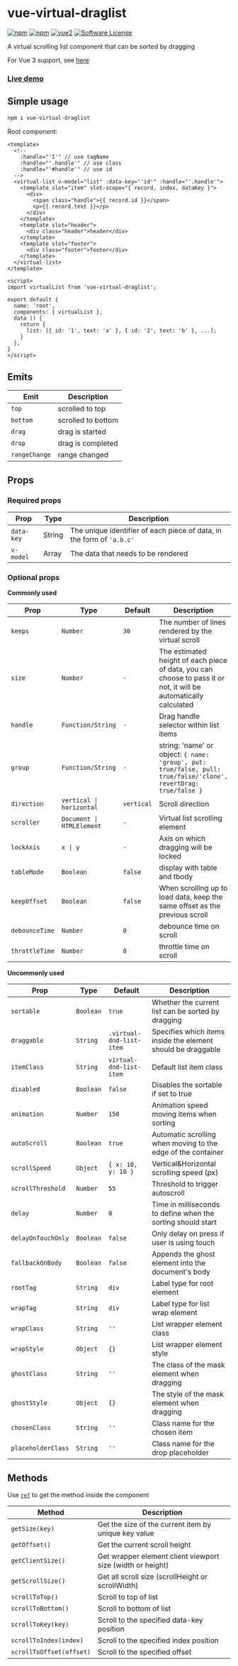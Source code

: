 # vue-virtual-draglist

[![npm](https://img.shields.io/npm/v/vue-virtual-draglist.svg)](https://www.npmjs.com/package/vue-virtual-draglist) [![npm](https://img.shields.io/npm/dm/vue-virtual-draglist.svg)](https://www.npmjs.com/package/vue-virtual-draglist) [![vue2](https://img.shields.io/badge/vue-2.x-brightgreen.svg)](https://vuejs.org/) [![Software License](https://img.shields.io/badge/license-MIT-brightgreen.svg)](LICENSE)

A virtual scrolling list component that can be sorted by dragging

For Vue 3 support, see [here](https://github.com/mfuu/vue3-virtual-drag-list)

### [Live demo](https://mfuu.github.io/vue-virtual-drag-list/)

## Simple usage

```bash
npm i vue-virtual-draglist
```

Root component:

```vue
<template>
  <!--
    :handle="'I'" // use tagName 
    :handle="'.handle'" // use class
    :handle="'#handle'" // use id
  -->
  <virtual-list v-model="list" :data-key="'id'" :handle="'.handle'">
    <template slot="item" slot-scope="{ record, index, dataKey }">
      <div>
        <span class="handle">{{ record.id }}</span>
        <p>{{ record.text }}</p>
      </div>
    </template>
    <template slot="header">
      <div class="header">header</div>
    </template>
    <template slot="footer">
      <div class="footer">footer</div>
    </template>
  </virtual-list>
</template>

<script>
import virtualList from 'vue-virtual-draglist';

export default {
  name: 'root',
  components: { virtualList },
  data () {
    return {
      list: [{ id: '1', text: 'a' }, { id: '2', text: 'b' }, ...];
    }
  },
}
</script>
```

## Emits

| **Emit**      | **Description**    |
| ------------- | ------------------ |
| `top`         | scrolled to top    |
| `bottom`      | scrolled to bottom |
| `drag`        | drag is started    |
| `drop`        | drag is completed  |
| `rangeChange` | range changed      |

## Props

### Required props

| **Prop**   | **Type** | **Description**                                                       |
| ---------- | -------- | --------------------------------------------------------------------- |
| `data-key` | String   | The unique identifier of each piece of data, in the form of `'a.b.c'` |
| `v-model`  | Array    | The data that needs to be rendered                                    |

### Optional props

**Commonly used**

| **Prop**       | **Type**                  | **Default** | **Description**                                                                                                   |
| -------------- | ------------------------- | ----------- | ----------------------------------------------------------------------------------------------------------------- |
| `keeps`        | `Number`                  | `30`        | The number of lines rendered by the virtual scroll                                                                |
| `size`         | `Number`                  | `-`         | The estimated height of each piece of data, you can choose to pass it or not, it will be automatically calculated |
| `handle`       | `Function/String`         | `-`         | Drag handle selector within list items                                                                            |
| `group`        | `Function/String`         | `-`         | string: 'name' or object: `{ name: 'group', put: true/false, pull: true/false/'clone', revertDrag: true/false }`  |
| `direction`    | `vertical \| horizontal`  | `vertical`  | Scroll direction                                                                                                  |
| `scroller`     | `Document \| HTMLElement` | `-`         | Virtual list scrolling element                                                                                    |
| `lockAxis`     | `x \| y`                  | `-`         | Axis on which dragging will be locked                                                                             |
| `tableMode`    | `Boolean`                 | `false`     | display with table and tbody                                                                                      |
| `keepOffset`   | `Boolean`                 | `false`     | When scrolling up to load data, keep the same offset as the previous scroll                                       |
| `debounceTime` | `Number`                  | `0`         | debounce time on scroll                                                                                           |
| `throttleTime` | `Number`                  | `0`         | throttle time on scroll                                                                                           |

**Uncommonly used**

| **Prop**           | **Type**  | **Default**              | **Description**                                              |
| ------------------ | --------- | ------------------------ | ------------------------------------------------------------ |
| `sortable`         | `Boolean` | `true`                   | Whether the current list can be sorted by dragging           |
| `draggable`        | `String`  | `.virtual-dnd-list-item` | Specifies which items inside the element should be draggable |
| `itemClass`        | `String`  | `virtual-dnd-list-item`  | Default list item class                                      |
| `disabled`         | `Boolean` | `false`                  | Disables the sortable if set to true                         |
| `animation`        | `Number`  | `150`                    | Animation speed moving items when sorting                    |
| `autoScroll`       | `Boolean` | `true`                   | Automatic scrolling when moving to the edge of the container |
| `scrollSpeed`      | `Object`  | `{ x: 10, y: 10 }`       | Vertical&Horizontal scrolling speed (px)                     |
| `scrollThreshold`  | `Number`  | `55`                     | Threshold to trigger autoscroll                              |
| `delay`            | `Number`  | `0`                      | Time in milliseconds to define when the sorting should start |
| `delayOnTouchOnly` | `Boolean` | `false`                  | Only delay on press if user is using touch                   |
| `fallbackOnBody`   | `Boolean` | `false`                  | Appends the ghost element into the document's body           |
| `rootTag`          | `String`  | `div`                    | Label type for root element                                  |
| `wrapTag`          | `String`  | `div`                    | Label type for list wrap element                             |
| `wrapClass`        | `String`  | `''`                     | List wrapper element class                                   |
| `wrapStyle`        | `Object`  | `{}`                     | List wrapper element style                                   |
| `ghostClass`       | `String`  | `''`                     | The class of the mask element when dragging                  |
| `ghostStyle`       | `Object`  | `{}`                     | The style of the mask element when dragging                  |
| `chosenClass`      | `String`  | `''`                     | Class name for the chosen item                               |
| `placeholderClass` | `String`  | `''`                     | Class name for the drop placeholder                          |

## Methods

Use <code><a href="https://vuejs.org/v2/guide/components-edge-cases.html#Accessing-Child-Component-Instances-amp-Child-Elements">ref</a></code> to get the method inside the component

| **Method**               | **Description**                                            |
| ------------------------ | ---------------------------------------------------------- |
| `getSize(key)`           | Get the size of the current item by unique key value       |
| `getOffset()`            | Get the current scroll height                              |
| `getClientSize()`        | Get wrapper element client viewport size (width or height) |
| `getScrollSize()`        | Get all scroll size (scrollHeight or scrollWidth)          |
| `scrollToTop()`          | Scroll to top of list                                      |
| `scrollToBottom()`       | Scroll to bottom of list                                   |
| `scrollToKey(key)`       | Scroll to the specified data-key position                  |
| `scrollToIndex(index)`   | Scroll to the specified index position                     |
| `scrollToOffset(offset)` | Scroll to the specified offset                             |
